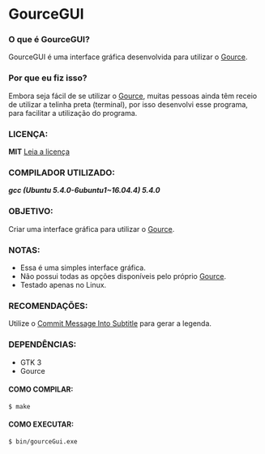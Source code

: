 # GourceGUI

### O que é GourceGUI?
 GourceGUI é uma interface gráfica desenvolvida para utilizar o [Gource](https://github.com/acaudwell/Gource).

### Por que eu fiz isso?
Embora seja fácil de se utilizar o [Gource](https://github.com/acaudwell/Gource), muitas pessoas ainda têm receio de utilizar a telinha preta (terminal), por isso desenvolvi esse programa, para facilitar a utilização do programa.

### LICENÇA:
**MIT**
[Leia a licença](LICENSE)

### COMPILADOR UTILIZADO:
***gcc (Ubuntu 5.4.0-6ubuntu1~16.04.4) 5.4.0***

### OBJETIVO:
Criar uma interface gráfica para utilizar o [Gource](https://github.com/acaudwell/Gource).

### NOTAS:
- Essa é uma simples interface gráfica.
- Não possui todas as opções disponíveis pelo próprio [Gource](https://github.com/acaudwell/Gource).
- Testado apenas no Linux.

### RECOMENDAÇÕES:
Utilize o [Commit Message Into Subtitle](https://github.com/LorhanSohaky/CommitMessageIntoSubtitle/blob/master/README_pt-br.md)
para gerar a legenda.

### DEPENDÊNCIAS:
 - GTK 3
 - Gource

#### COMO COMPILAR:
`$ make`

#### COMO EXECUTAR:
`$ bin/gourceGui.exe`
